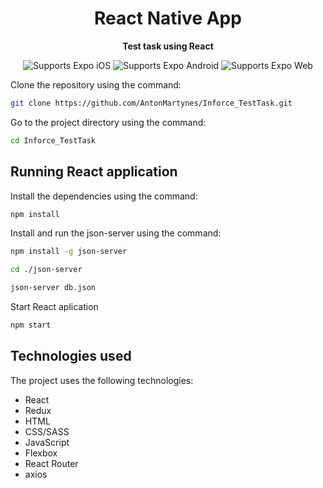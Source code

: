 <!-- Title -->
<h1 align="center">
   React Native App
</h1>

<!-- Header -->

<p align="center">
  <b>Test task using React</b>
  <br />

  <p align="center">
    <!-- iOS -->
    <img alt="Supports Expo iOS" longdesc="Supports Expo iOS" src="https://img.shields.io/badge/iOS-4630EB.svg?style=flat-square&logo=APPLE&labelColor=999999&logoColor=fff" />
    <!-- Android -->
    <img alt="Supports Expo Android" longdesc="Supports Expo Android" src="https://img.shields.io/badge/Android-4630EB.svg?style=flat-square&logo=ANDROID&labelColor=A4C639&logoColor=fff" />
    <!-- Web -->
    <img alt="Supports Expo Web" longdesc="Supports Expo Web" src="https://img.shields.io/badge/web-4630EB.svg?style=flat-square&logo=GOOGLE-CHROME&labelColor=4285F4&logoColor=fff" />
  </p>
</p>

<!-- Body -->
Clone the repository using the command:
```sh
git clone https://github.com/AntonMartynes/Inforce_TestTask.git
```

Go to the project directory using the command:
```sh
cd Inforce_TestTask
```
## Running  React application

Install the dependencies using the command: 
```sh
npm install
```
Install and run the json-server using the command: 
```sh
npm install -g json-server

cd ./json-server

json-server db.json
```
Start React aplication
```sh
npm start
```
## Technologies used
The project uses the following technologies:
 - React
 - Redux
 - HTML
 - CSS/SASS
 - JavaScript
 - Flexbox
 - React Router
 - axios